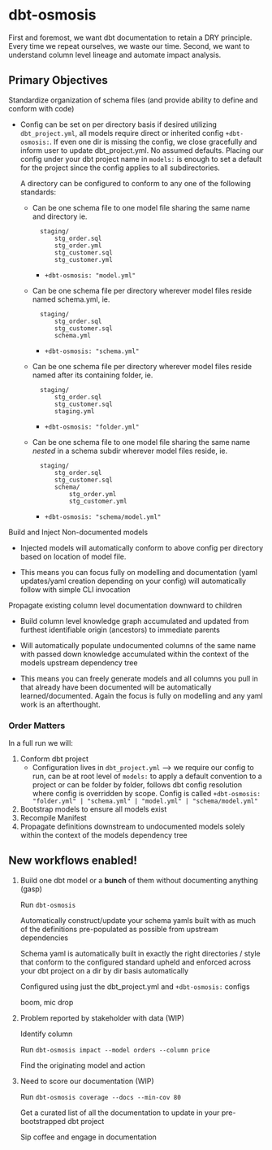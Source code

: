 # dbt-osmosis
First and foremost, we want dbt documentation to retain a DRY principle. Every time we repeat ourselves, we waste our time. Second, we want to understand column level lineage and automate impact analysis.



## Primary Objectives

Standardize organization of schema files (and provide ability to define and conform with code)

- Config can be set on per directory basis if desired utilizing `dbt_project.yml`, all models require direct or inherited config `+dbt-osmosis:`. If even one dir is missing the config, we close gracefully and inform user to update dbt_project.yml. No assumed defaults. Placing our config under your dbt project name in `models:` is enough to set a default for the project since the config applies to all subdirectories. 

    A directory can be configured to conform to any one of the following standards:

    - Can be one schema file to one model file sharing the same name and directory ie. 

            staging/
                stg_order.sql
                stg_order.yml
                stg_customer.sql
                stg_customer.yml

        - `+dbt-osmosis: "model.yml"`

    - Can be one schema file per directory wherever model files reside named schema.yml, ie.

            staging/
                stg_order.sql
                stg_customer.sql
                schema.yml

        - `+dbt-osmosis: "schema.yml"`
    - Can be one schema file per directory wherever model files reside named after its containing folder, ie. 

            staging/
                stg_order.sql
                stg_customer.sql
                staging.yml

        - `+dbt-osmosis: "folder.yml"`

    - Can be one schema file to one model file sharing the same name _nested_ in a schema subdir wherever model files reside, ie. 

            staging/
                stg_order.sql
                stg_customer.sql
                schema/
                    stg_order.yml
                    stg_customer.yml

        - `+dbt-osmosis: "schema/model.yml"`

Build and Inject Non-documented models

- Injected models will automatically conform to above config per directory based on location of model file. 

- This means you can focus fully on modelling and documentation (yaml updates/yaml creation depending on your config) will automatically follow with simple CLI invocation

Propagate existing column level documentation downward to children

- Build column level knowledge graph accumulated and updated from furthest identifiable origin (ancestors) to immediate parents

- Will automatically populate undocumented columns of the same name with passed down knowledge accumulated within the context of the models upstream dependency tree

- This means you can freely generate models and all columns you pull in that already have been documented will be automatically learned/documented. Again the focus is fully on modelling and any yaml work is an afterthought.

### Order Matters

In a full run we will:

1. Conform dbt project
    - Configuration lives in `dbt_project.yml` --> we require our config to run, can be at root level of `models:` to apply a default convention to a project 
    or can be folder by folder, follows dbt config resolution where config is overridden by scope. 
    Config is called `+dbt-osmosis: "folder.yml" | "schema.yml" | "model.yml" | "schema/model.yml"`
2. Bootstrap models to ensure all models exist
3. Recompile Manifest
4. Propagate definitions downstream to undocumented models solely within the context of the models dependency tree


## New workflows enabled!

1. Build one dbt model or a __bunch__ of them without documenting anything (gasp)

    Run `dbt-osmosis`
    
    Automatically construct/update your schema yamls built with as much of the definitions pre-populated as possible from upstream dependencies 
    
    Schema yaml is automatically built in exactly the right directories / style that conform to the configured standard upheld and enforced across your dbt project on a dir by dir basis automatically
        
    Configured using just the dbt_project.yml and `+dbt-osmosis:` configs
    
    boom, mic drop

2. Problem reported by stakeholder with data (WIP)
    
    Identify column
    
    Run `dbt-osmosis impact --model orders --column price`
    
    Find the originating model and action

3. Need to score our documentation (WIP)

    Run `dbt-osmosis coverage --docs --min-cov 80`

    Get a curated list of all the documentation to update in your pre-bootstrapped dbt project

    Sip coffee and engage in documentation
